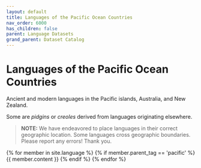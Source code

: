 ```yaml
---
layout: default
title: Languages of the Pacific Ocean Countries
nav_order: 6000
has_children: false
parent: Language Datasets
grand_parent: Dataset Catalog
---
```


# Languages of the Pacific Ocean Countries

Ancient and modern languages in the Pacific islands, Australia, and New Zealand.
        
Some are _pidgins_ or _creoles_ derived from languages originating elsewhere.

> **NOTE:** We have endeavored to place languages in their correct geographic location. Some languages cross geographic boundaries. Please report any errors! Thank you.

{% for member in site.language %}
  {% if member.parent_tag == 'pacific' %}
    {{ member.content }}
  {% endif %}
{% endfor %}
